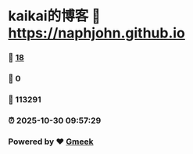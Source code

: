 # kaikai的博客 :link: https://naphjohn.github.io 
### :page_facing_up: [18](https://naphjohn.github.io/tag.html) 
### :speech_balloon: 0 
### :hibiscus: 113291 
### :alarm_clock: 2025-10-30 09:57:29 
### Powered by :heart: [Gmeek](https://github.com/Meekdai/Gmeek)

